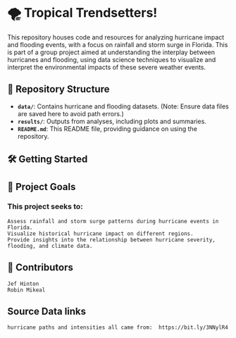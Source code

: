 # 🌪️ Tropical Trendsetters!

This repository houses code and resources for analyzing hurricane impact and flooding events, with a focus on rainfall and storm surge in Florida. This is part of a group project aimed at understanding the interplay between hurricanes and flooding, using data science techniques to visualize and interpret the environmental impacts of these severe weather events.

## 📁 Repository Structure
- **`data/`**: Contains hurricane and flooding datasets. (Note: Ensure data files are saved here to avoid path errors.)
- **`results/`**: Outputs from analyses, including plots and summaries.
- **`README.md`**: This README file, providing guidance on using the repository.

## 🛠️ Getting Started



## 🚀 Project Goals

### This project seeks to:

    Assess rainfall and storm surge patterns during hurricane events in Florida.
    Visualize historical hurricane impact on different regions.
    Provide insights into the relationship between hurricane severity, flooding, and climate data.

## 👥 Contributors

    Jef Hinton
    Robin Mikeal


## Source Data links 

    hurricane paths and intensities all came from:  https://bit.ly/3NNylR4
    
